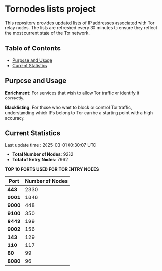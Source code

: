 # Tornodes lists project

This repository provides updated lists of IP addresses associated with Tor relay nodes. The lists are refreshed every 30 minutes to ensure they reflect the most current state of the Tor network.

## Table of Contents

- [Purpose and Usage](#purpose-and-usage)
- [Current Statistics](#current-statistics)


## Purpose and Usage

**Enrichment**: For services that wish to allow Tor traffic or identify it correctly.

**Blacklisting**: For those who want to block or control Tor traffic, understanding which IPs belong to Tor can be a starting point with a high accuracy.

## Current Statistics

Last update time : 2025-03-01 00:30:07 UTC

- **Total Number of Nodes**: 9232
- **Total of Entry Nodes**: 7962

**TOP 10 PORTS USED FOR TOR ENTRY NODES**

| **Port** | **Number of Nodes** |
|------|-----------------|
| **443**   | 2330  |
| **9001**   | 1848  |
| **9000**   | 448  |
| **9100**   | 350  |
| **8443**   | 199  |
| **9002**   | 156  |
| **143**   | 129  |
| **110**   | 117  |
| **80**   | 99  |
| **8080**   | 96  |

